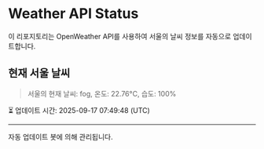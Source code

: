 
# Weather API Status

이 리포지토리는 OpenWeather API를 사용하여 서울의 날씨 정보를 자동으로 업데이트합니다.

## 현재 서울 날씨
> 서울의 현재 날씨: fog, 온도: 22.76°C, 습도: 100%

⏳ 업데이트 시간: 2025-09-17 07:49:48 (UTC)

---
자동 업데이트 봇에 의해 관리됩니다.
